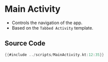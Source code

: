 # Main Activity
- Controls the navigation of the app.
- Based on the `Tabbed Activity` template.

## Source Code
```kt
{{#include ../scripts/MainActivity.kt:12:35}}
```
